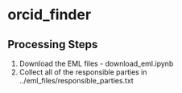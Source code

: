 # orcid_finder
## Processing Steps
1) Download the EML files - download_eml.ipynb
2) Collect all of the responsible parties in ../eml_files/responsible_parties.txt

